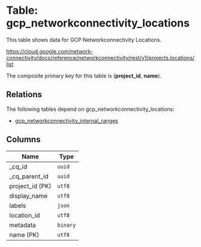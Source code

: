 # Table: gcp_networkconnectivity_locations

This table shows data for GCP Networkconnectivity Locations.

https://cloud.google.com/network-connectivity/docs/reference/networkconnectivity/rest/v1/projects.locations/list

The composite primary key for this table is (**project_id**, **name**).

## Relations

The following tables depend on gcp_networkconnectivity_locations:
  - [gcp_networkconnectivity_internal_ranges](gcp_networkconnectivity_internal_ranges)

## Columns

| Name          | Type          |
| ------------- | ------------- |
|_cq_id|`uuid`|
|_cq_parent_id|`uuid`|
|project_id (PK)|`utf8`|
|display_name|`utf8`|
|labels|`json`|
|location_id|`utf8`|
|metadata|`binary`|
|name (PK)|`utf8`|